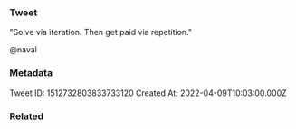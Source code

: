 ### Tweet
"Solve via iteration. Then get paid via repetition."

@naval

### Metadata
Tweet ID: 1512732803833733120
Created At: 2022-04-09T10:03:00.000Z

### Related


